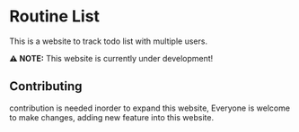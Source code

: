 # Routine List
This is a website to track todo list with multiple users.

**:warning: NOTE:** This website is currently under development!

## Contributing
contribution is needed inorder to expand this website, Everyone is welcome to make changes, adding new feature into this website.